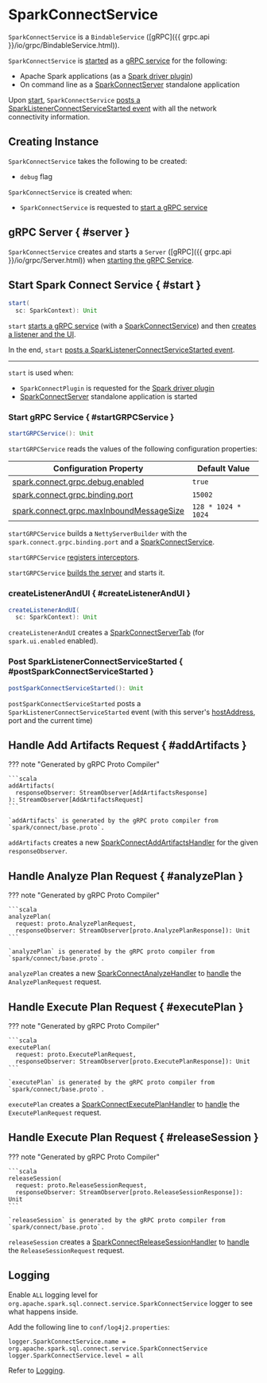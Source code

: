 # SparkConnectService

`SparkConnectService` is a `BindableService` ([gRPC]({{ grpc.api }}/io/grpc/BindableService.html)).

`SparkConnectService` is [started](#start) as a [gRPC service](#startGRPCService) for the following:

* Apache Spark applications (as a [Spark driver plugin](SparkConnectPlugin.md#driverPlugin))
* On command line as a [SparkConnectServer](SparkConnectServer.md) standalone application

Upon [start](#start), `SparkConnectService` [posts a SparkListenerConnectServiceStarted event](#postSparkConnectServiceStarted) with all the network connectivity information.

## Creating Instance

`SparkConnectService` takes the following to be created:

* <span id="debug"> `debug` flag

`SparkConnectService` is created when:

* `SparkConnectService` is requested to [start a gRPC service](#startGRPCService)

## gRPC Server { #server }

`SparkConnectService` creates and starts a `Server` ([gRPC]({{ grpc.api }}/io/grpc/Server.html)) when [starting the gRPC Service](#startGRPCService).

## Start Spark Connect Service { #start }

```scala
start(
  sc: SparkContext): Unit
```

`start` [starts a gRPC service](#startGRPCService) (with a [SparkConnectService](SparkConnectService.md)) and then [creates a listener and the UI](#createListenerAndUI).

In the end, `start` [posts a SparkListenerConnectServiceStarted event](#postSparkConnectServiceStarted).

---

`start` is used when:

* `SparkConnectPlugin` is requested for the [Spark driver plugin](SparkConnectPlugin.md#driverPlugin)
* [SparkConnectServer](SparkConnectServer.md) standalone application is started

### Start gRPC Service { #startGRPCService }

```scala
startGRPCService(): Unit
```

`startGRPCService` reads the values of the following configuration properties:

Configuration Property | Default Value
-----------------------|--------------
 [spark.connect.grpc.debug.enabled](configuration-properties.md#spark.connect.grpc.debug.enabled) | `true`
 [spark.connect.grpc.binding.port](configuration-properties.md#spark.connect.grpc.binding.port) | `15002`
 [spark.connect.grpc.maxInboundMessageSize](configuration-properties.md#spark.connect.grpc.maxInboundMessageSize) | `128 * 1024 * 1024`

`startGRPCService` builds a `NettyServerBuilder` with the `spark.connect.grpc.binding.port` and a [SparkConnectService](SparkConnectService.md).

`startGRPCService` [registers interceptors](SparkConnectInterceptorRegistry.md#chainInterceptors).

`startGRPCService` [builds the server](#server) and starts it.

### createListenerAndUI { #createListenerAndUI }

```scala
createListenerAndUI(
  sc: SparkContext): Unit
```

`createListenerAndUI` creates a [SparkConnectServerTab](SparkConnectServerTab.md) (for `spark.ui.enabled` enabled).

### Post SparkListenerConnectServiceStarted { #postSparkConnectServiceStarted }

```scala
postSparkConnectServiceStarted(): Unit
```

`postSparkConnectServiceStarted` posts a `SparkListenerConnectServiceStarted` event (with this server's [hostAddress](#hostAddress), port and the current time)

## Handle Add Artifacts Request { #addArtifacts }

??? note "Generated by gRPC Proto Compiler"

    ```scala
    addArtifacts(
      responseObserver: StreamObserver[AddArtifactsResponse]
    ): StreamObserver[AddArtifactsRequest]
    ```

    `addArtifacts` is generated by the gRPC proto compiler from `spark/connect/base.proto`.

`addArtifacts` creates a new [SparkConnectAddArtifactsHandler](SparkConnectAddArtifactsHandler.md) for the given `responseObserver`.

## Handle Analyze Plan Request { #analyzePlan }

??? note "Generated by gRPC Proto Compiler"

    ```scala
    analyzePlan(
      request: proto.AnalyzePlanRequest,
      responseObserver: StreamObserver[proto.AnalyzePlanResponse]): Unit
    ```

    `analyzePlan` is generated by the gRPC proto compiler from `spark/connect/base.proto`.

`analyzePlan` creates a new [SparkConnectAnalyzeHandler](SparkConnectAnalyzeHandler.md) to [handle](SparkConnectAnalyzeHandler.md#handle) the `AnalyzePlanRequest` request.

## Handle Execute Plan Request { #executePlan }

??? note "Generated by gRPC Proto Compiler"

    ```scala
    executePlan(
      request: proto.ExecutePlanRequest,
      responseObserver: StreamObserver[proto.ExecutePlanResponse]): Unit
    ```

    `executePlan` is generated by the gRPC proto compiler from `spark/connect/base.proto`.

`executePlan` creates a [SparkConnectExecutePlanHandler](SparkConnectExecutePlanHandler.md) to [handle](SparkConnectAnalyzeHandler.md#handle) the `ExecutePlanRequest` request.

## Handle Execute Plan Request { #releaseSession }

??? note "Generated by gRPC Proto Compiler"

    ```scala
    releaseSession(
      request: proto.ReleaseSessionRequest,
      responseObserver: StreamObserver[proto.ReleaseSessionResponse]): Unit
    ```

    `releaseSession` is generated by the gRPC proto compiler from `spark/connect/base.proto`.

`releaseSession` creates a [SparkConnectReleaseSessionHandler](SparkConnectReleaseSessionHandler.md) to [handle](SparkConnectReleaseSessionHandler.md#handle) the `ReleaseSessionRequest` request.

## Logging

Enable `ALL` logging level for `org.apache.spark.sql.connect.service.SparkConnectService` logger to see what happens inside.

Add the following line to `conf/log4j2.properties`:

```text
logger.SparkConnectService.name = org.apache.spark.sql.connect.service.SparkConnectService
logger.SparkConnectService.level = all
```

Refer to [Logging](../logging.md).
